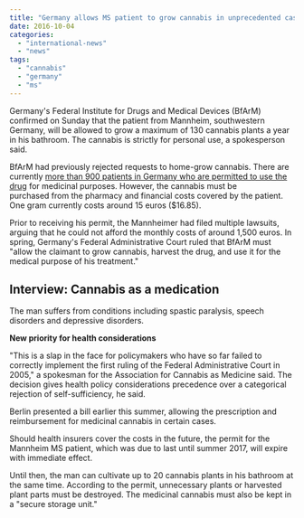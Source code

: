```yaml
---
title: "Germany allows MS patient to grow cannabis in unprecedented case"
date: 2016-10-04
categories: 
  - "international-news"
  - "news"
tags: 
  - "cannabis"
  - "germany"
  - "ms"
---
```


Germany's Federal Institute for Drugs and Medical Devices (BfArM) confirmed on Sunday that the patient from Mannheim, southwestern Germany, will be allowed to grow a maximum of 130 cannabis plants a year in his bathroom. The cannabis is strictly for personal use, a spokesperson said.

BfArM had previously rejected requests to home-grow cannabis. There are currently [more than 900 patients in Germany who are permitted to use the drug](http://www.dw.com/en/major-rise-in-amount-of-cannabis-sold-by-german-pharmacies/a-19555636) for medicinal purposes. However, the cannabis must be purchased from the pharmacy and financial costs covered by the patient. One gram currently costs around 15 euros ($16.85).

Prior to receiving his permit, the Mannheimer had filed multiple lawsuits, arguing that he could not afford the monthly costs of around 1,500 euros. In spring, Germany's Federal Administrative Court ruled that BfArM must "allow the claimant to grow cannabis, harvest the drug, and use it for the medical purpose of his treatment."

## Interview: Cannabis as a medication

The man suffers from conditions including spastic paralysis, speech disorders and depressive disorders.

**New priority for health considerations**

"This is a slap in the face for policymakers who have so far failed to correctly implement the first ruling of the Federal Administrative Court in 2005," a spokesman for the Association for Cannabis as Medicine said. The decision gives health policy considerations precedence over a categorical rejection of self-sufficiency, he said.

Berlin presented a bill earlier this summer, allowing the prescription and reimbursement for medicinal cannabis in certain cases.

Should health insurers cover the costs in the future, the permit for the Mannheim MS patient, which was due to last until summer 2017, will expire with immediate effect.

Until then, the man can cultivate up to 20 cannabis plants in his bathroom at the same time. According to the permit, unnecessary plants or harvested plant parts must be destroyed. The medicinal cannabis must also be kept in a "secure storage unit."
